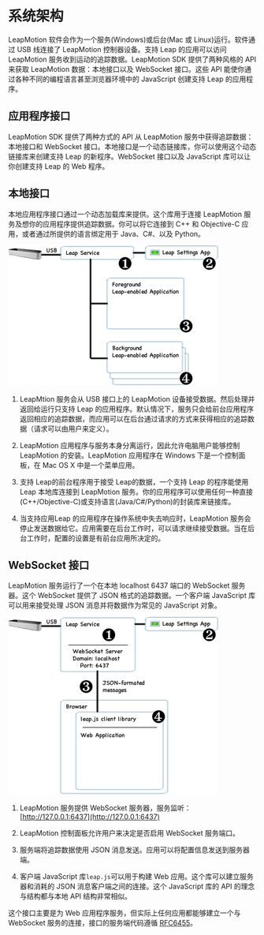 # 系统架构

LeapMotion 软件会作为一个服务(Windows)或后台(Mac 或 Linux)运行。软件通过 USB 线连接了 LeapMotion 控制器设备。支持 Leap 的应用可以访问 LeapMotion 服务收到运动的追踪数据。LeapMotion SDK 提供了两种风格的 API 来获取 LeapMotion 数据：本地接口以及 WebSocket 接口。这些 API 能使你通过各种不同的编程语言甚至浏览器环境中的 JavaScript 创建支持 Leap 的应用程序。

<!--The Leap Motion software runs as a service (on Windows) or daemon (on Mac and Linux). The software connects to the Leap Motion Controller device over the USB bus. Leap-enabled applications access the Leap Motion service to receive motion tracking data. The Leap Motion SDK provides two varieties of API for getting the Leap Motion data: a native interface and a WebSocket interface. These APIs enable you to create Leap-enabled applications in several programming languages including JavaScript running in a browser environment.-->

## 应用程序接口
LeapMotion SDK 提供了两种方式的 API 从 LeapMotion 服务中获得追踪数据：本地接口和 WebSocket 接口。本地接口是一个动态链接库，你可以使用这个动态链接库来创建支持 Leap 的新程序。WebSocket 接口以及 JavaScript 库可以让你创建支持 Leap 的 Web 程序。

<!--
Application Programming Interfaces
The Leap Motion SDK provides two varieties of API to get tracking data from the Leap Motion service: a native interface and a WebSocket interface. The native interface is a dynamic library that you can use to create new, Leap-enabled applications. The WebSocket interface and JavaScript client library allow you to create Leap-enabled web applications.
-->

## 本地接口
本地应用程序接口通过一个动态加载库来提供。这个库用于连接 LeapMotion 服务及想你的应用程序提供追踪数据。你可以将它连接到 C++ 和 Objective-C 应用，或者通过所提供的语言绑定用于 Java、C#、以及 Python。

<!--
The native application interface is provided through a dynamically loaded library. This library connects to the Leap Motion service and provides tracking data to your application. You can link to the library directly in C++ and Objective-C applications, or through one of the language bindings provided for Java, C#, and Python.
-->

![支持 Leap 的应用程序](../images/Arch_OS_Level_Diagram.png)

1. LeapMtion 服务会从 USB 接口上的 LeapMotion 设备接受数据。然后处理并返回给运行只支持 Leap 的应用程序。默认情况下，服务只会给前台应用程序返回相应的追踪数据，而应用可以在后台通过请求的方式来获得相应的追踪数据（请求可以由用户来定义）。

<!--
1. The Leap Motion service receives data from the Leap Motion Controller over the USB bus. It processes that information and sends it to running Leap-enabled applications. By default, the service only sends tracking data to the foreground application. However, applications can request that they receive data in the background (a request that can be denied by the user).
-->

2. LeapMotion 应用程序与服务本身分离运行，因此允许电脑用户能够控制 LeapMotion 的安装。LeapMotion 应用程序在 Windows 下是一个控制面板，在 Mac OS X 中是一个菜单应用。

<!--
2. The Leap Motion application runs separately from the service and allows the computer user to configure their Leap Motion installation. The Leap Motion application is a Control Panel applet on Windows and a Menu Bar application on Mac OS X.
-->

3. 支持 Leap的前台程序用于接受 Leap的数据，一个支持 Leap 的程序能使用 Leap 本地库连接到 LeapMotion 服务。你的应用程序可以使用任何一种直接(C++/Objective-C)或支持语言(Java/C#/Python)的封装库来链接库。

<!--
3. The foreground Leap-enabled application receives motion tracking data from the service. A Leap-enabled application can connect to the Leap Motion service using the Leap Motion native library. Your application can link against the Leap Motion native library either directly (C++ and Objective-C) or through one of the available language wrapper libraries (Java, C#, and Python).
-->

4. 当支持应用Leap 的应用程序在操作系统中失去响应时，LeapMotion 服务会停止发送数据给它。应用需要在后台工作时，可以请求继续接受数据。当在后台工作时，配置的设置是有前台应用所决定的。

<!--
4. When a Leap-enabled application loses the operating system focus, the Leap Motion service stops sending data to it. Applications intended to work in the background can request permission to receive data even when in the background. When in the background, the configuration settings are determined by the foreground application.
-->

## WebSocket 接口
LeapMotion 服务运行了一个在本地 localhost 6437 端口的 WebSocket 服务器。这个 WebSocket 提供了 JSON 格式的追踪数据。一个客户端 JavaScript 库可以用来接受处理 JSON 消息并将数据作为常见的 JavaScript 对象。

<!--
WebSocket Interface
The Leap Motion service runs a WebSocket server on the localhost domain at port 6437. The WebSocket interface provides tracking data in the form of JSON messages. A JavaScript client library is available that consumes the JSON messages and presents the tracking data as regular JavaScript objects.
-->

![支持 Leap 的 Web 应用](../images/Arch_WebSocket_Diagram.png)

1. LeapMotion 服务提供 WebSocket 服务器，服务监听：[http://127.0.0.1:6437](http://127.0.0.1:6437)

2. LeapMotion 控制面板允许用户来决定是否启用 WebSocket 服务端口。

3. 服务端将追踪数据使用 JSON 消息发送。应用可以将配置信息发送到服务器端。

4. 客户端 JavaScript 库`leap.js`可以用于构建 Web 应用。这个库可以建立服务器和消耗的 JSON 消息客户端之间的连接。这个 JavaScript 库的 API 的理念与结构都与本地 API 结构非常相似。

<!--
Leap-enabled web applications
1. The Leap Motion service provides a WebSocket server listening on http://127.0.0.1:6437.
2. The Leap Motion control panel allows end users to enable or disble the WebSocket server.
3. The server sends tracking data in the form of JSON messages. An application can send configuration messages back to the server.
4. The leap.js client JavaScript library should be used in web applications. The library establishes the connection to the server and consumes the JSON messages. The API presented by the JavaScript library is similar in philosophy and structure to the native API.-->

这个接口主要是为 Web 应用程序服务，但实际上任何应用都能够建立一个与 WebSocket 服务的连接，接口的服务端代码遵循 [RFC6455](http://tools.ietf.org/html/rfc6455)。

<!--This interface is intended primarily for web applications, but any application that can establish a WebSocket connection can use it. The server conforms to RFC6455.-->